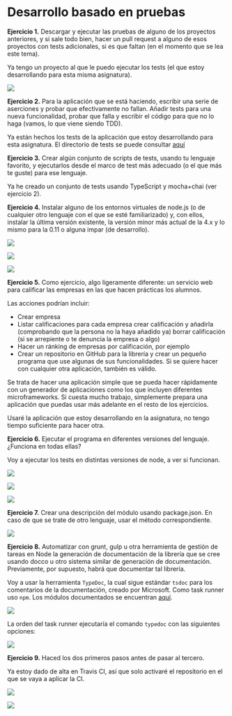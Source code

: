 # Desarrollo basado en pruebas
**Ejercicio 1.** Descargar y ejecutar las pruebas de alguno de los proyectos anteriores, y si sale todo bien, hacer un pull request a alguno de esos proyectos con tests adicionales, si es que faltan (en el momento que se lea este tema).

Ya tengo un proyecto al que le puedo ejecutar los tests (el que estoy desarrollando para esta misma asignatura).

![](img/tema2/test.png)

**Ejercicio 2.** Para la aplicación que se está haciendo, escribir una serie de aserciones y probar que efectivamente no fallan. Añadir tests para una nueva funcionalidad, probar que falla y escribir el código para que no lo haga (vamos, lo que viene siendo TDD).

Ya están hechos los tests de la aplicación que estoy desarrollando para esta asignatura. El directorio de tests se puede consultar [aquí](https://github.com/ManuelJNunez/footStats/tree/master/tests)

**Ejercicio 3.** Crear algún conjunto de scripts de tests, usando tu lenguaje favorito, y ejecutarlos desde el marco de test más adecuado (o el que más te guste) para ese lenguaje.

Ya he creado un conjunto de tests usando TypeScript y mocha+chai (ver ejercicio 2).

**Ejercicio 4.** Instalar alguno de los entornos virtuales de node.js (o de cualquier otro lenguaje con el que se esté familiarizado) y, con ellos, instalar la última versión existente, la versión minor más actual de la 4.x y lo mismo para la 0.11 o alguna impar (de desarrollo).

![](img/tema2/latest.png)

![](img/tema2/4.png)

![](img/tema2/011.png)

**Ejercicio 5.** Como ejercicio, algo ligeramente diferente: un servicio web para calificar las empresas en las que hacen prácticas los alumnos.

Las acciones podrían incluir:

- Crear empresa
- Listar calificaciones para cada empresa
crear calificación y añadirla (comprobando que la persona no la haya añadido ya)
borrar calificación (si se arrepiente o te denuncia la empresa o algo)
- Hacer un ránking de empresas por calificación, por ejemplo
- Crear un repositorio en GitHub para la librería y crear un pequeño programa que use algunas de sus funcionalidades.
Si se quiere hacer con cualquier otra aplicación, también es válido.

Se trata de hacer una aplicación simple que se pueda hacer rápidamente con un generador de aplicaciones como los que incluyen diferentes microframeworks. Si cuesta mucho trabajo, simplemente prepara una aplicación que puedas usar más adelante en el resto de los ejercicios.

Usaré la aplicación que estoy desarrollando en la asignatura, no tengo tiempo suficiente para hacer otra.

**Ejercicio 6.** Ejecutar el programa en diferentes versiones del lenguaje. ¿Funciona en todas ellas?

Voy a ejecutar los tests en distintas versiones de node, a ver si funcionan.

![](img/tema2/testlatest.png)

![](img/tema2/testlts.png)

![](img/tema2/test4.png)

**Ejercicio 7.** Crear una descripción del módulo usando package.json. En caso de que se trate de otro lenguaje, usar el método correspondiente.

![](img/tema2/description.png)

**Ejercicio 8.** Automatizar con grunt, gulp u otra herramienta de gestión de tareas en Node la generación de documentación de la librería que se cree usando docco u otro sistema similar de generación de documentación. Previamente, por supuesto, habrá que documentar tal librería.

Voy a usar la herramienta `TypeDoc`, la cual sigue estándar `tsdoc` para los comentarios de la documentación, creado por Microsoft. Como task runner uso `npm`. Los módulos documentados se encuentran [aquí](https://github.com/ManuelJNunez/footStats/tree/master/src).

![](img/tema2/task.png)

La orden del task runner ejecutaría el comando `typedoc` con las siguientes opciones:

![](img/tema2/typedoc.png)

**Ejercicio 9.** Haced los dos primeros pasos antes de pasar al tercero.

Ya estoy dado de alta en Travis CI, así que solo activaré el repositorio en el que se vaya a aplicar la CI.

![](img/tema2/approve.png)

![](img/tema2/repos.png)
